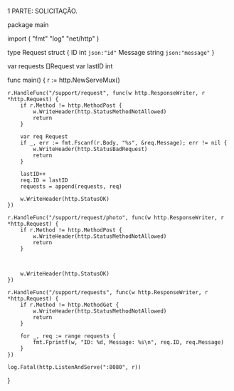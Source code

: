 1 PARTE:
SOLICITAÇÃO.


package main

import (
	"fmt"
	"log"
	"net/http"
)

type Request struct {
	ID      int    `json:"id"`
	Message string `json:"message"`
}

var requests []Request
var lastID int

func main() {
	r := http.NewServeMux()

	r.HandleFunc("/support/request", func(w http.ResponseWriter, r *http.Request) {
		if r.Method != http.MethodPost {
			w.WriteHeader(http.StatusMethodNotAllowed)
			return
		}

		var req Request
		if _, err := fmt.Fscanf(r.Body, "%s", &req.Message); err != nil {
			w.WriteHeader(http.StatusBadRequest)
			return
		}

		lastID++
		req.ID = lastID
		requests = append(requests, req)

		w.WriteHeader(http.StatusOK)
	})

	r.HandleFunc("/support/request/photo", func(w http.ResponseWriter, r *http.Request) {
		if r.Method != http.MethodPost {
			w.WriteHeader(http.StatusMethodNotAllowed)
			return
		}

		

		w.WriteHeader(http.StatusOK)
	})

	r.HandleFunc("/support/requests", func(w http.ResponseWriter, r *http.Request) {
		if r.Method != http.MethodGet {
			w.WriteHeader(http.StatusMethodNotAllowed)
			return
		}

		for _, req := range requests {
			fmt.Fprintf(w, "ID: %d, Message: %s\n", req.ID, req.Message)
		}
	})

	log.Fatal(http.ListenAndServe(":8080", r))
}


